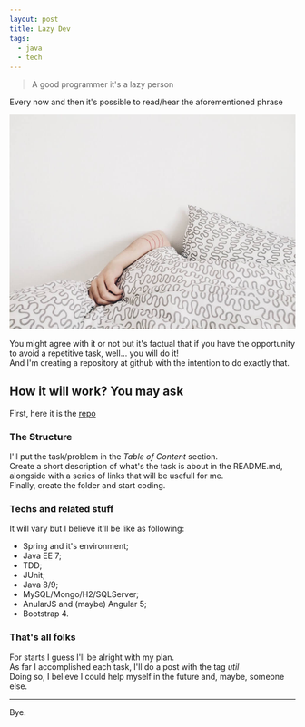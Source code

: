 ```yaml
---
layout: post
title: Lazy Dev
tags:
  - java 
  - tech
---
```

> A good programmer it's a lazy person        
 
Every now and then it's possible to read/hear the aforementioned phrase    
 
![lazy morning](../images/post_3/lazy.jpeg)    

You might agree with it or not but it's factual that if you have the opportunity to avoid a repetitive task, well... you will do it!    
And I'm creating a repository at github with the intention to do exactly that.    

## How it will work? You may ask      

First, here it is the [repo](https://github.com/felipejsm/java-utils)    

### The Structure   
I'll put the task/problem in the _Table of Content_ section.      
Create a short description of what's the task is about in the README.md, alongside with a series of links that will be usefull for me.    
Finally, create the folder and start coding.

### Techs and related stuff     
It will vary but I believe it'll be like as following:    
- Spring and it's environment;     
- Java EE 7;      
- TDD;     
- JUnit;     
- Java 8/9;      
- MySQL/Mongo/H2/SQLServer;     
- AnularJS and (maybe) Angular 5;     
- Bootstrap 4.     

### That's all folks     
For starts I guess I'll be alright with my plan.     
As far I accomplished each task, I'll do a post with the tag _*util*_      
Doing so, I believe I could help myself in the future and, maybe, someone else.     

---
Bye.
